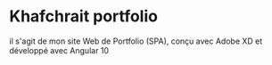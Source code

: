 # Khafchrait portfolio
il s'agit de mon site Web de Portfolio (SPA), conçu avec Adobe XD et développé avec Angular 10
